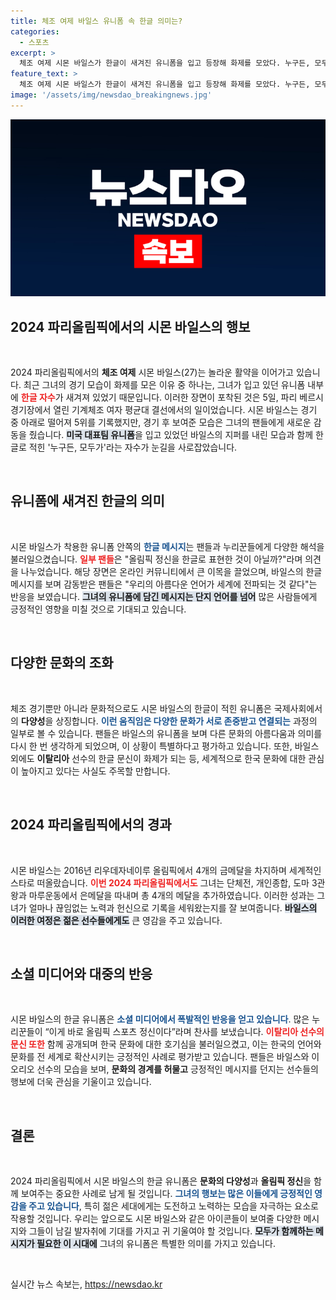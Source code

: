 ```yaml
---
title: 체조 여제 바일스 유니폼 속 한글 의미는?
categories:
  - 스포츠
excerpt: >
  체조 여제 시몬 바일스가 한글이 새겨진 유니폼을 입고 등장해 화제를 모았다. 누구든, 모두가라는 메시지가 담긴 이 유니폼은 전 세계 팬들에게 놀라움과 감동을 안겼다. 올림픽 정신을 담은 세리머니의 의미는 무엇일까?
feature_text: >
  체조 여제 시몬 바일스가 한글이 새겨진 유니폼을 입고 등장해 화제를 모았다. 누구든, 모두가라는 메시지가 담긴 이 유니폼은 전 세계 팬들에게 놀라움과 감동을 안겼다. 올림픽 정신을 담은 세리머니의 의미는 무엇일까?
image: '/assets/img/newsdao_breakingnews.jpg'
---
```


<p><img src="/assets/img/newsdao_breakingnews.jpg" alt="implanttips 속보" /></p>

<h2 data-ke-size="size26">2024 파리올림픽에서의 시몬 바일스의 행보</h2>

<p data-ke-size="size16">&nbsp;</p>

<p>2024 파리올림픽에서의 <b>체조 여제</b> 시몬 바일스(27)는 놀라운 활약을 이어가고 있습니다. 최근 그녀의 경기 모습이 화제를 모은 이유 중 하나는, 그녀가 입고 있던 유니폼 내부에 <b><span style="color: #ee2323;">한글 자수</span></b>가 새겨져 있었기 때문입니다. 이러한 장면이 포착된 것은 5일, 파리 베르시 경기장에서 열린 기계체조 여자 평균대 결선에서의 일이었습니다. 시몬 바일스는 경기 중 아래로 떨어져 5위를 기록했지만, 경기 후 보여준 모습은 그녀의 팬들에게 새로운 감동을 줬습니다. <b><span style="background-color: #21538527;">미국 대표팀 유니폼</span></b>을 입고 있었던 바일스의 지퍼를 내린 모습과 함께 한글로 적힌 '누구든, 모두가'라는 자수가 눈길을 사로잡았습니다. </p>

<p data-ke-size="size16">&nbsp;</p>

<h2 data-ke-size="size26">유니폼에 새겨진 한글의 의미</h2>

<p data-ke-size="size16">&nbsp;</p>

<p>시몬 바일스가 착용한 유니폼 안쪽의 <b><span style="color: #1a5490;">한글 메시지</span></b>는 팬들과 누리꾼들에게 다양한 해석을 불러일으켰습니다. <b><span style="color: #ee2323;">일부 팬들</span></b>은 "올림픽 정신을 한글로 표현한 것이 아닐까?"라며 의견을 나누었습니다. 해당 장면은 온라인 커뮤니티에서 큰 이목을 끌었으며, 바일스의 한글 메시지를 보며 감동받은 팬들은 "우리의 아름다운 언어가 세계에 전파되는 것 같다"는 반응을 보였습니다. <b><span style="background-color: #21538527;">그녀의 유니폼에 담긴 메시지는 단지 언어를 넘어</span></b> 많은 사람들에게 긍정적인 영향을 미칠 것으로 기대되고 있습니다.</p>

<p data-ke-size="size16">&nbsp;</p>

<h2 data-ke-size="size26">다양한 문화의 조화</h2>

<p data-ke-size="size16">&nbsp;</p>

<p>체조 경기뿐만 아니라 문화적으로도 시몬 바일스의 한글이 적힌 유니폼은 국제사회에서의 <b>다양성</b>을 상징합니다. <b><span style="color: #1a5490;">이런 움직임은 다양한 문화가 서로 존중받고 연결되는</span></b> 과정의 일부로 볼 수 있습니다. 팬들은 바일스의 유니폼을 보며 다른 문화의 아름다움과 의미를 다시 한 번 생각하게 되었으며, 이 상황이 특별하다고 평가하고 있습니다. 또한, 바일스 외에도 <b>이탈리아</b> 선수의 한글 문신이 화제가 되는 등, 세계적으로 한국 문화에 대한 관심이 높아지고 있다는 사실도 주목할 만합니다.</p>

<p data-ke-size="size16">&nbsp;</p>

<h2 data-ke-size="size26">2024 파리올림픽에서의 경과</h2>

<p data-ke-size="size16">&nbsp;</p>

<p>시몬 바일스는 2016년 리우데자네이루 올림픽에서 4개의 금메달을 차지하며 세계적인 스타로 떠올랐습니다. <b><span style="color: #ee2323;">이번 2024 파리올림픽에서도</span></b> 그녀는 단체전, 개인종합, 도마 3관왕과 마루운동에서 은메달을 따내며 총 4개의 메달을 추가하였습니다. 이러한 성과는 그녀가 얼마나 끊임없는 노력과 헌신으로 기록을 세워왔는지를 잘 보여줍니다. <b><span style="background-color: #21538527;">바일스의 이러한 여정은 젊은 선수들에게도</span></b> 큰 영감을 주고 있습니다.</p>

<p data-ke-size="size16">&nbsp;</p>

<h2 data-ke-size="size26">소셜 미디어와 대중의 반응</h2>

<p data-ke-size="size16">&nbsp;</p>

<p>시몬 바일스의 한글 유니폼은 <b><span style="color: #1a5490;">소셜 미디어에서 폭발적인 반응을 얻고 있습니다</span></b>. 많은 누리꾼들이 “이게 바로 올림픽 스포츠 정신이다”라며 찬사를 보냈습니다. <b><span style="color: #ee2323;">이탈리아 선수의 문신 또한</span></b> 함께 공개되며 한국 문화에 대한 호기심을 불러일으켰고, 이는 한국의 언어와 문화를 전 세계로 확산시키는 긍정적인 사례로 평가받고 있습니다. 팬들은 바일스와 이오리오 선수의 모습을 보며, <b>문화의 경계를 허물고</b> 긍정적인 메시지를 던지는 선수들의 행보에 더욱 관심을 기울이고 있습니다.</p>

<p data-ke-size="size16">&nbsp;</p>

<h2 data-ke-size="size26">결론</h2>

<p data-ke-size="size16">&nbsp;</p>

<p>2024 파리올림픽에서 시몬 바일스의 한글 유니폼은 <b>문화의 다양성</b>과 <b>올림픽 정신</b>을 함께 보여주는 중요한 사례로 남게 될 것입니다. <b><span style="color: #1a5490;">그녀의 행보는 많은 이들에게 긍정적인 영감을 주고 있습니다</span></b>, 특히 젊은 세대에게는 도전하고 노력하는 모습을 자극하는 요소로 작용할 것입니다. 우리는 앞으로도 시몬 바일스와 같은 아이콘들이 보여줄 다양한 메시지와 그들이 남길 발자취에 기대를 가지고 귀 기울여야 할 것입니다. <b><span style="background-color: #21538527;">모두가 함께하는 메시지가 필요한 이 시대에</span></b> 그녀의 유니폼은 특별한 의미를 가지고 있습니다.</p>

<p data-ke-size="size16">&nbsp;</p>
실시간 뉴스 속보는, <a href="https://newsdao.kr" rel="dofollow">https://newsdao.kr</a>


